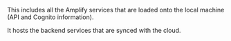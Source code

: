 This includes all the Amplify services that are loaded onto the local machine (API and Cognito information).

It hosts the backend services that are synced with the cloud.
